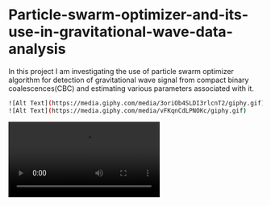 # Particle-swarm-optimizer-and-its-use-in-gravitational-wave-data-analysis
In this project I am investigating the use of particle swarm optimizer algorithm for detection of gravitational wave signal from  compact binary coalescences(CBC) and estimating various parameters associated with it.
```bash
![Alt Text](https://media.giphy.com/media/3oriOb4SLDI3rlcnT2/giphy.gif)
![Alt Text](https://media.giphy.com/media/vFKqnCdLPNOKc/giphy.gif)
```
![github](https://user-images.githubusercontent.com/84566016/162304101-408e15a8-62dc-4542-84b3-f613113d4857.mp4)
